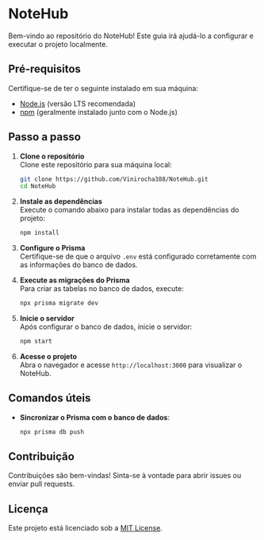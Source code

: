 # NoteHub

Bem-vindo ao repositório do NoteHub! Este guia irá ajudá-lo a configurar e executar o projeto localmente.

## Pré-requisitos

Certifique-se de ter o seguinte instalado em sua máquina:
- [Node.js](https://nodejs.org/) (versão LTS recomendada)
- [npm](https://www.npmjs.com/) (geralmente instalado junto com o Node.js)

## Passo a passo

1. **Clone o repositório**  
    Clone este repositório para sua máquina local:
    ```bash
    git clone https://github.com/Vinirocha388/NoteHub.git
    cd NoteHub
    ```

2. **Instale as dependências**  
    Execute o comando abaixo para instalar todas as dependências do projeto:
    ```bash
    npm install
    ```

3. **Configure o Prisma**  
    Certifique-se de que o arquivo `.env` está configurado corretamente com as informações do banco de dados.

4. **Execute as migrações do Prisma**  
    Para criar as tabelas no banco de dados, execute:
    ```bash
    npx prisma migrate dev
    ```

5. **Inicie o servidor**  
    Após configurar o banco de dados, inicie o servidor:
    ```bash
    npm start
    ```

6. **Acesse o projeto**  
    Abra o navegador e acesse `http://localhost:3000` para visualizar o NoteHub.

## Comandos úteis

- **Sincronizar o Prisma com o banco de dados**:
  ```bash
  npx prisma db push
  ```



## Contribuição

Contribuições são bem-vindas! Sinta-se à vontade para abrir issues ou enviar pull requests.

## Licença

Este projeto está licenciado sob a [MIT License](LICENSE).